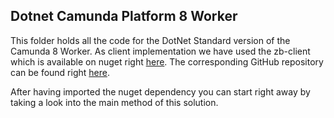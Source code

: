 ## Dotnet Camunda Platform 8 Worker
This folder holds all the code for the DotNet Standard version of the Camunda 8 Worker. As client implementation we have used the zb-client which is available on nuget right [here](https://www.nuget.org/packages/zb-client/). The corresponding GitHub repository can be found right [here](https://github.com/camunda-community-hub/zeebe-client-csharp).

After having imported the nuget dependency you can start right away by taking a look into the main method of this solution. 
